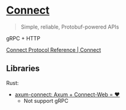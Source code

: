 # [Connect](https://connectrpc.com/)
>  Simple, reliable, Protobuf-powered APIs

gRPC + HTTP

[Connect Protocol Reference | Connect](https://connectrpc.com/docs/protocol/)

## Libraries
Rust:
- [axum-connect: Axum + Connect-Web = ♥️](https://github.com/AThilenius/axum-connect)
  - Not support gRPC